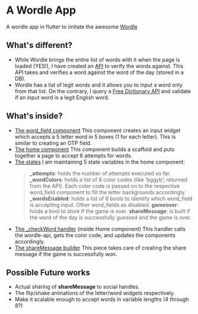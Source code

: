 # A Wordle App

A wordle app in flutter to imitate the awesome [Wordle](https://www.powerlanguage.co.uk/wordle/)

## What's different?

* While Wordle brings the entire list of words with it when the page is loaded (YES!), I have created an [API](https://github.com/sharmavikashkr/wordle-function) to verify the words against. This API takes and verifies a word against the word of the day (stored in a DB).
* Wordle has a list of legit words and it allows you to input a word only from that list. On the contrary, I query a [Free Dictionary API](https://dictionaryapi.dev/) and validate if an input word is a legit English word.

## What's inside?

* <ins>The word_field component</ins>
This component creates an input widget which accepts a 5 letter word in 5 boxes (1 for each letter). This is similar to creating an OTP field.
* <ins>The home component</ins>
This component builds a scaffold and puts together a page to accept 6 attempts for words.
* <ins>The states</ins>
I am maintaining 5 state variables in the home component:
    > <strong>_attempts</strong>: holds the number of attempts executed so far.
    > <strong>_wordColors</strong>: holds a list of 6 color codes (like ‘bggyb’; returned from the API). Each color code is passed on to the respective word_field component to fill the letter backgrounds accordingly.
    > <strong>_wordsEnabled</strong>: holds a list of 6 bools to identify which word_field is accepting input. Other word_fields as disabled.
    > <strong>gameover</strong>: holds a bool to store if the game is over.
    > <strong>shareMessage</strong>: is built if the word of the day is successfully guessed and the game is over.
* <ins>The _checkWord handler</ins> (inside Home component)
This handler calls the wordle-api, gets the color code, and updates the components accordingly.
* <ins>The shareMessage builder</ins>
This piece takes care of creating the share message if the game is successfully won.

## Possible Future works

* Actual sharing of <strong>shareMessage</strong> to social handles.
* The flip/shake animations of the letter/word widgets respectively.
* Make it scalable enough to accept words in variable lengths (4 through 8?)